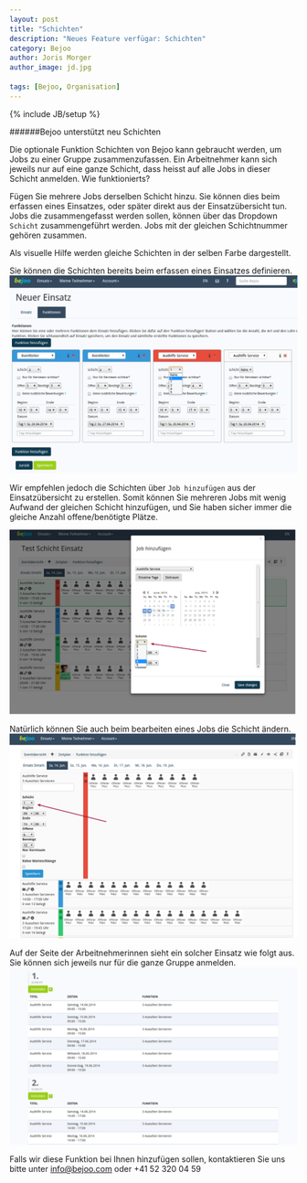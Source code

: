 ```yaml
---
layout: post
title: "Schichten"
description: "Neues Feature verfügar: Schichten"
category: Bejoo
author: Joris Morger
author_image: jd.jpg

tags: [Bejoo, Organisation]
---
```

{% include JB/setup %}

######Bejoo unterstützt neu Schichten

Die optionale Funktion Schichten von Bejoo kann gebraucht werden, um Jobs zu einer Gruppe zusammenzufassen. Ein Arbeitnehmer kann sich jeweils nur auf eine ganze Schicht, dass heisst auf alle Jobs in dieser Schicht anmelden.
Wie funktionierts?

Fügen Sie mehrere Jobs derselben Schicht hinzu.
Sie können dies beim erfassen eines Einsatzes, oder später direkt aus der Einsatzübersicht tun.
Jobs die zusammengefasst werden sollen, können über das Dropdown `Schicht` zusammengeführt werden. Jobs mit der gleichen Schichtnummer gehören zusammen.


Als visuelle Hilfe werden gleiche Schichten in der selben Farbe dargestellt.

Sie können die Schichten bereits beim erfassen eines Einsatzes definieren.
![Einsatz erstellen](/img/group/create_group.png)

Wir  empfehlen jedoch die Schichten über `Job hinzufügen` aus der Einsatzübersicht zu erstellen. Somit können Sie mehreren Jobs mit wenig Aufwand
der gleichen Schicht hinzufügen, und Sie haben sicher immer die gleiche Anzahl offene/benötigte Plätze.

![Job einer Schicht hinzufügen](/img/group/add_to_group1.png)

Natürlich können Sie auch beim bearbeiten eines Jobs die Schicht ändern.
![Job bearbeiten](/img/group/edit_group.png)


Auf der Seite der Arbeitnehmerinnen sieht ein solcher Einsatz wie folgt aus. Sie können sich jeweils nur für die ganze Gruppe anmelden.
![Arbeitnehmer Ansicht](/img/group/user_group.png)


Falls wir diese Funktion bei Ihnen hinzufügen sollen, kontaktieren Sie uns bitte unter info@bejoo.com oder +41 52 320 04 59
